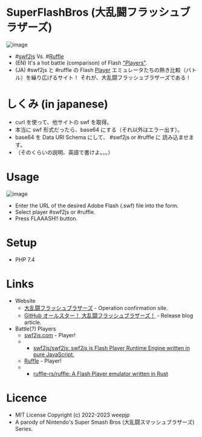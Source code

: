 # SuperFlashBros (大乱闘フラッシュブラザーズ)

![image](https://user-images.githubusercontent.com/3696720/213860994-09499cff-ff4c-4a80-b13f-47101d758465.png)

- #[swf2js](https://swf2js.com/) Vs. #[Ruffle](https://ruffle.rs/)
- (EN) It's a hot battle (comparison) of Flash <u>"Players"</u>.
- (JA) #swf2js と #ruffle の Flash <u>Player</u> エミュレータたちの熱き比較（バトル）を繰り広げるサイト！ それが、大乱闘フラッシュブラザーズである！

# しくみ (in japanese)

- curl を使って、他サイトの swf を取得。
- 本当に swf 形式だったら、base64 にする（それ以外はエラー出す）。
- base64 を Data URI Schema にして、 #swf2js or #ruffle に 読み込ませます。
- （そのくらいの説明、英語で書けよ。。。）


# Usage

![image](https://user-images.githubusercontent.com/3696720/213863045-58e99146-1b6a-4be1-a20c-2370e432e933.png)

- Enter the URL of the desired Adobe Flash (.swf) file into the form.
- Select player #swf2js or #ruffle.
- Press FLAAASH!! button.

# Setup

- PHP 7.4 


# Links

- Website
  - [大乱闘フラッシュブラザーズ](https://weep.jp/swf/) - Operation confirmation site.
  - [GitHub オールスター！ 大乱闘フラッシュブラザーズ！](https://www.weep.blog/2022/02/13.html) - Release blog article.
- Battle(?) Players
  - [swf2js.com](https://swf2js.com/) - Player!
  - - [swf2js/swf2js: swf2js is Flash Player Runtime Engine written in pure JavaScript. ](https://github.com/swf2js/swf2js)
  - [Ruffle](https://ruffle.rs/) - Player!
  - - [ruffle-rs/ruffle: A Flash Player emulator written in Rust](https://github.com/ruffle-rs/ruffle)

# Licence

- MIT License Copyright (c) 2022-2023 weepjp
- A parody of Nintendo's Super Smash Bros (大乱闘スマッシュブラザーズ) Series.
